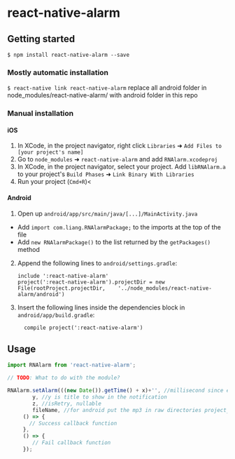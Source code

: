 
# react-native-alarm

## Getting started

`$ npm install react-native-alarm --save`

### Mostly automatic installation

`$ react-native link react-native-alarm`
replace all android folder in node_modules/react-native-alarm/ with android folder in this repo

### Manual installation


#### iOS

1. In XCode, in the project navigator, right click `Libraries` ➜ `Add Files to [your project's name]`
2. Go to `node_modules` ➜ `react-native-alarm` and add `RNAlarm.xcodeproj`
3. In XCode, in the project navigator, select your project. Add `libRNAlarm.a` to your project's `Build Phases` ➜ `Link Binary With Libraries`
4. Run your project (`Cmd+R`)<

#### Android

1. Open up `android/app/src/main/java/[...]/MainActivity.java`
  - Add `import com.liang.RNAlarmPackage;` to the imports at the top of the file
  - Add `new RNAlarmPackage()` to the list returned by the `getPackages()` method
2. Append the following lines to `android/settings.gradle`:
  	```
  	include ':react-native-alarm'
  	project(':react-native-alarm').projectDir = new File(rootProject.projectDir, 	'../node_modules/react-native-alarm/android')
  	```
3. Insert the following lines inside the dependencies block in `android/app/build.gradle`:
  	```
      compile project(':react-native-alarm')
  	```


## Usage
```javascript
import RNAlarm from 'react-native-alarm';

// TODO: What to do with the module?

RNAlarm.setAlarm(((new Date()).getTime() + x)+'', //millisecond since epoch, x is the additional time since current date time in millisecond
        y, //y is title to show in the notification
        z, //isRetry, nullable 
        fileName, //for android put the mp3 in raw directories project_name/android/app/src/main/res/raw. fileName is the name of the file without the .mp3 extension
     () => {
       // Success callback function
     },
     () => {
     	// Fail callback function
     });
```
  
